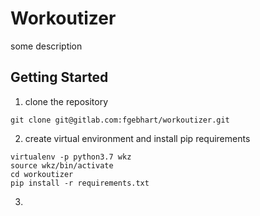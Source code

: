 # Workoutizer

some description


## Getting Started

1. clone the repository
```shell script
git clone git@gitlab.com:fgebhart/workoutizer.git
```
2. create virtual environment and install pip requirements
```shell script
virtualenv -p python3.7 wkz
source wkz/bin/activate
cd workoutizer
pip install -r requirements.txt
```

3. 